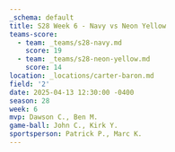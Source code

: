 ```yaml
---
_schema: default
title: S28 Week 6 - Navy vs Neon Yellow
teams-score:
  - team: _teams/s28-navy.md
    score: 19
  - team: _teams/s28-neon-yellow.md
    score: 14
location: _locations/carter-baron.md
field: '2'
date: 2025-04-13 12:30:00 -0400
season: 28
week: 6
mvp: Dawson C., Ben M.
game-ball: John C., Kirk Y.
sportsperson: Patrick P., Marc K.
---
```

